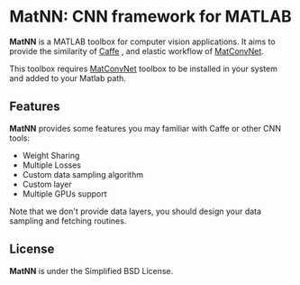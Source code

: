 # MatNN: CNN framework for MATLAB

**MatNN** is a MATLAB toolbox for computer vision applications.
It aims to provide the similarity of [Caffe](http://caffe.berkeleyvision.org)
, and elastic workflow of [MatConvNet](http://www.vlfeat.org/matconvnet).

This toolbox requires [MatConvNet](http://www.vlfeat.org/matconvnet) toolbox to
be installed in your system and added to your Matlab path.

## Features

**MatNN** provides some features you may familiar with Caffe or other CNN tools:
- Weight Sharing
- Multiple Losses
- Custom data sampling algorithm
- Custom layer
- Multiple GPUs support

Note that we don't provide data layers, you should design your data sampling and
fetching routines.

## License

**MatNN** is under the Simplified BSD License.
